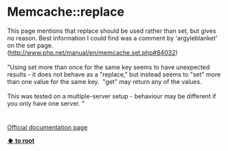 # Memcache::replace




<div class="phpcode"><span class="html">
This page mentions that replace should be used rather than set, but gives no reason. Best information I could find was a comment by &apos;argyleblanket&apos; on the set page. (<a href="http://www.php.net/manual/en/memcache.set.php#84032" rel="nofollow" target="_blank">http://www.php.net/manual/en/memcache.set.php#84032</a>)<br><br>&quot;Using set more than once for the same key seems to have unexpected results - it does not behave as a &quot;replace,&quot; but instead seems to &quot;set&quot; more than one value for the same key.&#xA0; &quot;get&quot; may return any of the values. <br><br>This was tested on a multiple-server setup - behaviour may be different if you only have one server. &quot;</span>
</div>
  

#

[Official documentation page](https://www.php.net/manual/en/memcache.replace.php)

**[⬆ to root](/)**